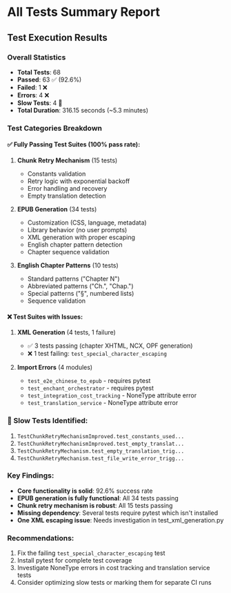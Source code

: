 # All Tests Summary Report

## Test Execution Results

### Overall Statistics
- **Total Tests**: 68
- **Passed**: 63 ✅ (92.6%)
- **Failed**: 1 ❌
- **Errors**: 4 ❌
- **Slow Tests**: 4 🐌
- **Total Duration**: 316.15 seconds (~5.3 minutes)

### Test Categories Breakdown

#### ✅ Fully Passing Test Suites (100% pass rate):
1. **Chunk Retry Mechanism** (15 tests)
   - Constants validation
   - Retry logic with exponential backoff
   - Error handling and recovery
   - Empty translation detection

2. **EPUB Generation** (34 tests)
   - Customization (CSS, language, metadata)
   - Library behavior (no user prompts)
   - XML generation with proper escaping
   - English chapter pattern detection
   - Chapter sequence validation

3. **English Chapter Patterns** (10 tests)
   - Standard patterns ("Chapter N")
   - Abbreviated patterns ("Ch.", "Chap.")
   - Special patterns ("§", numbered lists)
   - Sequence validation

#### ❌ Test Suites with Issues:

1. **XML Generation** (4 tests, 1 failure)
   - ✅ 3 tests passing (chapter XHTML, NCX, OPF generation)
   - ❌ 1 test failing: `test_special_character_escaping`

2. **Import Errors** (4 modules)
   - `test_e2e_chinese_to_epub` - requires pytest
   - `test_enchant_orchestrator` - requires pytest
   - `test_integration_cost_tracking` - NoneType attribute error
   - `test_translation_service` - NoneType attribute error

### 🐌 Slow Tests Identified:
1. `TestChunkRetryMechanismImproved.test_constants_used...`
2. `TestChunkRetryMechanismImproved.test_empty_translat...`
3. `TestChunkRetryMechanism.test_empty_translation_trig...`
4. `TestChunkRetryMechanism.test_file_write_error_trigg...`

### Key Findings:
- **Core functionality is solid**: 92.6% success rate
- **EPUB generation is fully functional**: All 34 tests passing
- **Chunk retry mechanism is robust**: All 15 tests passing
- **Missing dependency**: Several tests require pytest which isn't installed
- **One XML escaping issue**: Needs investigation in test_xml_generation.py

### Recommendations:
1. Fix the failing `test_special_character_escaping` test
2. Install pytest for complete test coverage
3. Investigate NoneType errors in cost tracking and translation service tests
4. Consider optimizing slow tests or marking them for separate CI runs